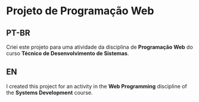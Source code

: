 # Projeto de Programação Web

## PT-BR
Criei este projeto para uma atividade da disciplina de **Programação Web** do curso **Técnico de Desenvolvimento de Sistemas**.

## EN
I created this project for an activity in the **Web Programming** discipline of the **Systems Development** course.
